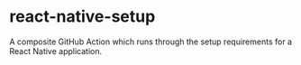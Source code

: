 # react-native-setup

A composite GitHub Action which runs through the setup requirements for a React
Native application.
